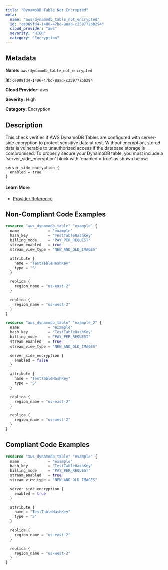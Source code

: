 ```yaml
---
title: "DynamoDB Table Not Encrypted"
meta:
  name: "aws/dynamodb_table_not_encrypted"
  id: "ce089fd4-1406-47bd-8aad-c259772bb294"
  cloud_provider: "aws"
  severity: "HIGH"
  category: "Encryption"
---
```


## Metadata
**Name:** `aws/dynamodb_table_not_encrypted`

**Id:** `ce089fd4-1406-47bd-8aad-c259772bb294`

**Cloud Provider:** aws

**Severity:** High

**Category:** Encryption

## Description
This check verifies if AWS DynamoDB Tables are configured with server-side encryption to protect sensitive data at rest. Without encryption, stored data is vulnerable to unauthorized access if the database storage is compromised. To properly secure your DynamoDB table, you must include a 'server_side_encryption' block with 'enabled = true' as shown below:

```
server_side_encryption {
  enabled = true
}
```

#### Learn More

 - [Provider Reference](https://registry.terraform.io/providers/hashicorp/aws/latest/docs/resources/dynamodb_table#server_side_encryption)

## Non-Compliant Code Examples
```terraform
resource "aws_dynamodb_table" "example" {
  name             = "example"
  hash_key         = "TestTableHashKey"
  billing_mode     = "PAY_PER_REQUEST"
  stream_enabled   = true
  stream_view_type = "NEW_AND_OLD_IMAGES"

  attribute {
    name = "TestTableHashKey"
    type = "S"
  }

  replica {
    region_name = "us-east-2"
  }

  replica {
    region_name = "us-west-2"
  }
}

resource "aws_dynamodb_table" "example_2" {
  name             = "example"
  hash_key         = "TestTableHashKey"
  billing_mode     = "PAY_PER_REQUEST"
  stream_enabled   = true
  stream_view_type = "NEW_AND_OLD_IMAGES"

  server_side_encryption {
    enabled = false
  }

  attribute {
    name = "TestTableHashKey"
    type = "S"
  }

  replica {
    region_name = "us-east-2"
  }

  replica {
    region_name = "us-west-2"
  }
}

```

## Compliant Code Examples
```terraform
resource "aws_dynamodb_table" "example" {
  name             = "example"
  hash_key         = "TestTableHashKey"
  billing_mode     = "PAY_PER_REQUEST"
  stream_enabled   = true
  stream_view_type = "NEW_AND_OLD_IMAGES"

  server_side_encryption {
    enabled = true
  }

  attribute {
    name = "TestTableHashKey"
    type = "S"
  }

  replica {
    region_name = "us-east-2"
  }

  replica {
    region_name = "us-west-2"
  }
}

```